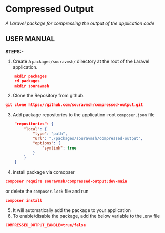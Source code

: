 # Compressed Output
*A Laravel package for compressing the output of the application code*

## USER MANUAL 
**STEPS:-**
1. Create a `packages/souravmsh/` directory at the root of the Laravel application.
```json
	mkdir packages
	cd packages
	mkdir souravmsh
```
2. Clone the Repository from github.
```json
git clone https://github.com/souravmsh/compressed-output.git
```
3. Add package repositories to the application-root `composer.json` file

```json
    "repositories": {
        "local": {
            "type": "path",
            "url": "./packages/souravmsh/compressed-output",
            "options": {
                "symlink": true
            }
        }
    }
```

4. install package via comopser
```json
composer require souravmsh/compressed-output:dev-main
```
or delete the ```composer.lock``` file and run
```json
composer install
```
5. It will automatically add the package to your application
6. To enable/disable the package, add the below variable to the .env file

```json
COMPRESSED_OUTPUT_EANBLE=true/false
```

